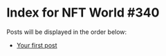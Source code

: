 # Index for NFT World #340
Posts will be displayed in the order below:

- [Your first post](./001-first.md)

